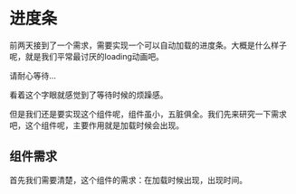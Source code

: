 # 进度条

前两天接到了一个需求，需要实现一个可以自动加载的进度条。大概是什么样子呢，就是我们平常最讨厌的loading动画吧。

请耐心等待...

看着这个字眼就感觉到了等待时候的烦躁感。

但是我们还是要实现这个组件呢，组件虽小，五脏俱全。我们先来研究一下需求吧，这个组件呢，主要作用就是加载时候会出现。

## 组件需求

首先我们需要清楚，这个组件的需求：在加载时候出现，出现时间。
